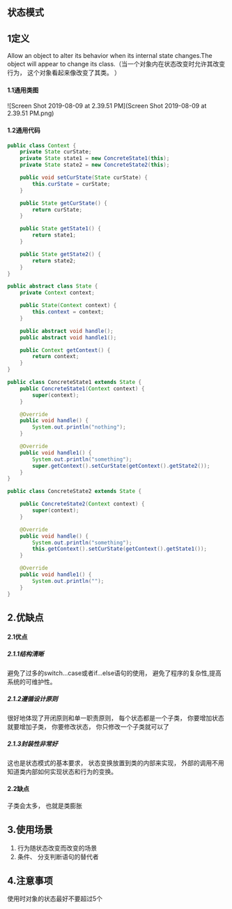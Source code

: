 ## 状态模式

## 1定义

Allow an object to alter its behavior when its internal state changes.The object will appear to change its class.（当一个对象内在状态改变时允许其改变行为， 这个对象看起来像改变了其类。 ）

#### 1.1通用类图

![Screen Shot 2019-08-09 at 2.39.51 PM](Screen Shot 2019-08-09 at 2.39.51 PM.png)

#### 1.2通用代码

```java
public class Context {
    private State curState;
    private State state1 = new ConcreteState1(this);
    private State state2 = new ConcreteState2(this);

    public void setCurState(State curState) {
        this.curState = curState;
    }

    public State getCurState() {
        return curState;
    }

    public State getState1() {
        return state1;
    }

    public State getState2() {
        return state2;
    }
}
```

```java
public abstract class State {
    private Context context;

    public State(Context context) {
        this.context = context;
    }

    public abstract void handle();
    public abstract void handle1();

    public Context getContext() {
        return context;
    }
}

```

```java
public class ConcreteState1 extends State {
    public ConcreteState1(Context context) {
        super(context);
    }

    @Override
    public void handle() {
        System.out.println("nothing");
    }

    @Override
    public void handle1() {
        System.out.println("something");
        super.getContext().setCurState(getContext().getState2());
    }
}

```

```java
public class ConcreteState2 extends State {

    public ConcreteState2(Context context) {
        super(context);
    }

    @Override
    public void handle() {
        System.out.println("something");
        this.getContext().setCurState(getContext().getState1());
    }

    @Override
    public void handle1() {
        System.out.println("");
    }
}
```

## 2.优缺点

#### 2.1优点

##### 2.1.1结构清晰

避免了过多的switch...case或者if...else语句的使用， 避免了程序的复杂性,提高系统的可维护性。



##### 2.1.2遵循设计原则

很好地体现了开闭原则和单一职责原则， 每个状态都是一个子类， 你要增加状态就要增加子类， 你要修改状态， 你只修改一个子类就可以了

##### 2.1.3封装性非常好

这也是状态模式的基本要求， 状态变换放置到类的内部来实现， 外部的调用不用知道类内部如何实现状态和行为的变换。

#### 2.2缺点

子类会太多， 也就是类膨胀

## 3.使用场景

1. 行为随状态改变而改变的场景
2. 条件、 分支判断语句的替代者

## 4.注意事项

使用时对象的状态最好不要超过5个

#####  